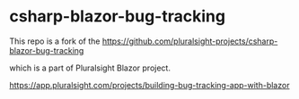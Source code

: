 # csharp-blazor-bug-tracking

This repo is a fork of the https://github.com/pluralsight-projects/csharp-blazor-bug-tracking

which is a part of Pluralsight Blazor project. 

https://app.pluralsight.com/projects/building-bug-tracking-app-with-blazor

